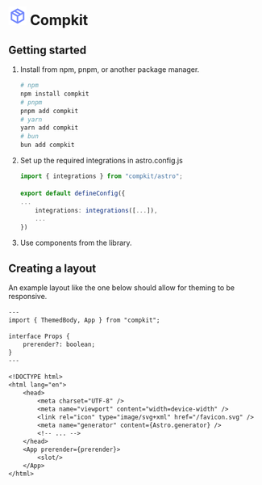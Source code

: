 ![](./docs/res/icon.svg) Compkit
================================

## Getting started

1. Install from npm, pnpm, or another package manager.
	```bash
	# npm
	npm install compkit
	# pnpm
	pnpm add compkit
	# yarn
	yarn add compkit
	# bun
	bun add compkit
	```
2.  Set up the required integrations in astro.config.js
	```ts
	import { integrations } from "compkit/astro";

	export default defineConfig({
	...
		integrations: integrations([...]),
		...
	})
	```
3. Use components from the library.

## Creating a layout

An example layout like the one below should allow for theming to be responsive.

```astro
---
import { ThemedBody, App } from "compkit";

interface Props {
	prerender?: boolean;
}
---

<!DOCTYPE html>
<html lang="en">
	<head>
		<meta charset="UTF-8" />
		<meta name="viewport" content="width=device-width" />
		<link rel="icon" type="image/svg+xml" href="/favicon.svg" />
		<meta name="generator" content={Astro.generator} />
		<!-- ... -->
	</head>
	<App prerender={prerender}>
		<slot/>
	</App>
</html>
```
